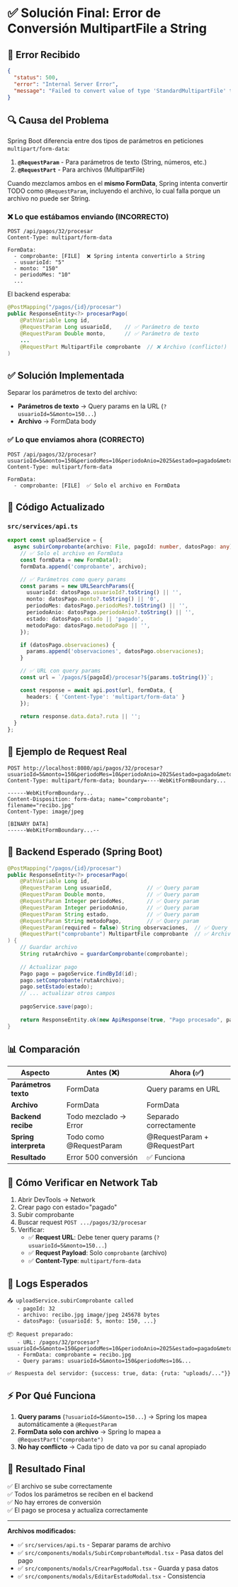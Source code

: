 # ✅ Solución Final: Error de Conversión MultipartFile a String

## 🚨 Error Recibido

```json
{
  "status": 500,
  "error": "Internal Server Error",
  "message": "Failed to convert value of type 'StandardMultipartFile' to required type 'java.lang.String'"
}
```

## 🔍 Causa del Problema

Spring Boot diferencia entre dos tipos de parámetros en peticiones `multipart/form-data`:

1. **`@RequestParam`** - Para parámetros de texto (String, números, etc.)
2. **`@RequestPart`** - Para archivos (MultipartFile)

Cuando mezclamos ambos en el **mismo FormData**, Spring intenta convertir TODO como `@RequestParam`, incluyendo el archivo, lo cual falla porque un archivo no puede ser String.

### ❌ Lo que estábamos enviando (INCORRECTO)

```
POST /api/pagos/32/procesar
Content-Type: multipart/form-data

FormData:
  - comprobante: [FILE]  ❌ Spring intenta convertirlo a String
  - usuarioId: "5"
  - monto: "150"
  - periodoMes: "10"
  ...
```

El backend esperaba:
```java
@PostMapping("/pagos/{id}/procesar")
public ResponseEntity<?> procesarPago(
    @PathVariable Long id,
    @RequestParam Long usuarioId,    // ✅ Parámetro de texto
    @RequestParam Double monto,      // ✅ Parámetro de texto
    ...
    @RequestPart MultipartFile comprobante  // ❌ Archivo (conflicto!)
)
```

## ✅ Solución Implementada

Separar los parámetros de texto del archivo:
- **Parámetros de texto** → Query params en la URL (`?usuarioId=5&monto=150...`)
- **Archivo** → FormData body

### ✅ Lo que enviamos ahora (CORRECTO)

```
POST /api/pagos/32/procesar?usuarioId=5&monto=150&periodoMes=10&periodoAnio=2025&estado=pagado&metodoPago=transferencia
Content-Type: multipart/form-data

FormData:
  - comprobante: [FILE]  ✅ Solo el archivo en FormData
```

## 📝 Código Actualizado

### `src/services/api.ts`

```typescript
export const uploadService = {
  async subirComprobante(archivo: File, pagoId: number, datosPago: any): Promise<string> {
    // ✅ Solo el archivo en FormData
    const formData = new FormData();
    formData.append('comprobante', archivo);

    // ✅ Parámetros como query params
    const params = new URLSearchParams({
      usuarioId: datosPago.usuarioId?.toString() || '',
      monto: datosPago.monto?.toString() || '0',
      periodoMes: datosPago.periodoMes?.toString() || '',
      periodoAnio: datosPago.periodoAnio?.toString() || '',
      estado: datosPago.estado || 'pagado',
      metodoPago: datosPago.metodoPago || '',
    });

    if (datosPago.observaciones) {
      params.append('observaciones', datosPago.observaciones);
    }

    // ✅ URL con query params
    const url = `/pagos/${pagoId}/procesar?${params.toString()}`;

    const response = await api.post(url, formData, {
      headers: { 'Content-Type': 'multipart/form-data' }
    });
    
    return response.data.data?.ruta || '';
  }
};
```

## 🎯 Ejemplo de Request Real

```
POST http://localhost:8080/api/pagos/32/procesar?usuarioId=5&monto=150&periodoMes=10&periodoAnio=2025&estado=pagado&metodoPago=transferencia&observaciones=Pago%20octubre
Content-Type: multipart/form-data; boundary=----WebKitFormBoundary...

------WebKitFormBoundary...
Content-Disposition: form-data; name="comprobante"; filename="recibo.jpg"
Content-Type: image/jpeg

[BINARY DATA]
------WebKitFormBoundary...--
```

## 🔧 Backend Esperado (Spring Boot)

```java
@PostMapping("/pagos/{id}/procesar")
public ResponseEntity<?> procesarPago(
    @PathVariable Long id,
    @RequestParam Long usuarioId,           // ✅ Query param
    @RequestParam Double monto,             // ✅ Query param
    @RequestParam Integer periodoMes,       // ✅ Query param
    @RequestParam Integer periodoAnio,      // ✅ Query param
    @RequestParam String estado,            // ✅ Query param
    @RequestParam String metodoPago,        // ✅ Query param
    @RequestParam(required = false) String observaciones,  // ✅ Query param
    @RequestPart("comprobante") MultipartFile comprobante  // ✅ Archivo en FormData
) {
    // Guardar archivo
    String rutaArchivo = guardarComprobante(comprobante);
    
    // Actualizar pago
    Pago pago = pagoService.findById(id);
    pago.setComprobante(rutaArchivo);
    pago.setEstado(estado);
    // ... actualizar otros campos
    
    pagoService.save(pago);
    
    return ResponseEntity.ok(new ApiResponse(true, "Pago procesado", pago));
}
```

## 📊 Comparación

| Aspecto | Antes (❌) | Ahora (✅) |
|---------|-----------|-----------|
| **Parámetros texto** | FormData | Query params en URL |
| **Archivo** | FormData | FormData |
| **Backend recibe** | Todo mezclado → Error | Separado correctamente |
| **Spring interpreta** | Todo como @RequestParam | @RequestParam + @RequestPart |
| **Resultado** | Error 500 conversión | ✅ Funciona |

## 🧪 Cómo Verificar en Network Tab

1. Abrir DevTools → Network
2. Crear pago con estado="pagado"
3. Subir comprobante
4. Buscar request `POST .../pagos/32/procesar`
5. Verificar:
   - ✅ **Request URL**: Debe tener query params (`?usuarioId=5&monto=150...`)
   - ✅ **Request Payload**: Solo `comprobante` (archivo)
   - ✅ **Content-Type**: `multipart/form-data`

## 📝 Logs Esperados

```
📤 uploadService.subirComprobante called
   - pagoId: 32
   - archivo: recibo.jpg image/jpeg 245678 bytes
   - datosPago: {usuarioId: 5, monto: 150, ...}

📦 Request preparado:
   - URL: /pagos/32/procesar?usuarioId=5&monto=150&periodoMes=10&periodoAnio=2025&estado=pagado&metodoPago=transferencia
   - FormData: comprobante = recibo.jpg
   - Query params: usuarioId=5&monto=150&periodoMes=10&...

✅ Respuesta del servidor: {success: true, data: {ruta: "uploads/..."}}
```

## ⚡ Por Qué Funciona

1. **Query params** (`?usuarioId=5&monto=150...`) → Spring los mapea automáticamente a `@RequestParam`
2. **FormData solo con archivo** → Spring lo mapea a `@RequestPart("comprobante")`
3. **No hay conflicto** → Cada tipo de dato va por su canal apropiado

## 🎉 Resultado Final

✅ El archivo se sube correctamente  
✅ Todos los parámetros se reciben en el backend  
✅ No hay errores de conversión  
✅ El pago se procesa y actualiza correctamente  

---

**Archivos modificados:**
- ✅ `src/services/api.ts` - Separar params de archivo
- ✅ `src/components/modals/SubirComprobanteModal.tsx` - Pasa datos del pago
- ✅ `src/components/modals/CrearPagoModal.tsx` - Guarda y pasa datos
- ✅ `src/components/modals/EditarEstadoModal.tsx` - Consistencia
